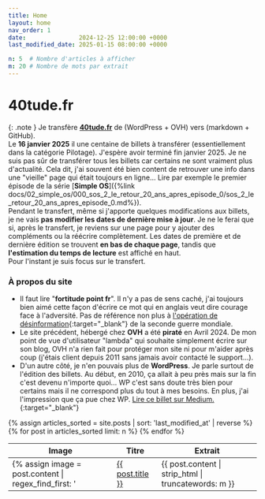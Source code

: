 ```yaml
---
title: Home
layout: home
nav_order: 1
date:               2024-12-25 12:00:00 +0000
last_modified_date: 2025-01-15 08:00:00 +0000

n: 5  # Nombre d'articles à afficher
m: 20 # Nombre de mots par extrait
---
```



# 40tude.fr 

{: .note }
Je transfère [**40tude.fr**](https://www.40tude.fr/) de (WordPress + OVH) vers (markdown + GitHub).  
Le **16 janvier 2025** il une centaine de billets à transférer (essentiellement dans la catégorie Pilotage). J'espère avoir terminé fin janvier 2025. Je ne suis pas sûr de transférer tous les billets car certains ne sont vraiment plus d'actualité. Cela dit, j'ai souvent été bien content de retrouver une info dans une "vieille" page qui était toujours en ligne... Lire par exemple le premier épisode de la série [**Simple OS**]({%link docs/02_simple_os/000_sos_2_le_retour_20_ans_apres_episode_0/sos_2_le_retour_20_ans_apres_episode_0.md%}).     
Pendant le transfert, même si j'apporte quelques modifications aux billets, je ne vais **pas modifier les dates de dernière mise à jour**. Je ne le ferai que si, après le transfert, je reviens sur une page pour y ajouter des compléments ou la réécrire complètement. Les dates de première et de dernière édition se trouvent **en bas de chaque page**, tandis que **l'estimation du temps de lecture** est affiché en haut.  
Pour l'instant je suis focus sur le transfert.

### À propos du site   
* Il faut lire "**fortitude point fr**". Il n'y a pas de sens caché, j'ai toujours bien aimé cette façon d'écrire ce mot qui en anglais veut dire courage face à l'adversité. Pas de référence non plus à [l'opération de désinformation](https://fr.wikipedia.org/wiki/Op%C3%A9ration_Fortitude){:target="_blank"} de la seconde guerre mondiale.  
* Le site précédent, hébergé chez **OVH** a été **piraté** en Avril 2024. De mon point de vue d'utilisateur "lambda" qui souhaite simplement écrire sur son blog, OVH n'a rien fait pour protéger mon site ni pour m'aider après coup (j'étais client depuis 2011 sans jamais avoir contacté le support...).
* D'un autre côté, je n'en pouvais plus de **WordPress**. Je parle surtout de l'édition des billets. Au début, en 2010, ça allait à peu près mais sur la fin c'est devenu n'importe quoi...  WP c'est sans doute très bien pour certains mais il ne correspond plus du tout à mes besoins. En plus, j'ai l'impression que ça pue chez WP. [Lire ce billet sur Medium.](https://medium.com/notes-and-theories/this-man-controls-40-of-the-internet-and-its-a-problem-1b37a66e6185){:target="_blank"}


<table>
  <thead>
    <tr>
      <th>Image</th>
      <th>Titre</th>
      <th>Extrait</th>
    </tr>
  </thead>
  <tbody>
    {% assign articles_sorted = site.posts | sort: 'last_modified_at' | reverse %}
    {% for post in articles_sorted limit: n %}
    <tr>
      <td>
        {% assign image = post.content | regex_find_first: '<img.+?src=["\'](.+?)["\']' %}
        {% if image == '' %}
          {% assign image = './assets/images/40tude_307.webp' %}
        {% endif %}
        <img src="{{ image }}" alt="Illustration de {{ post.title }}" style="width: 100px; height: auto;">
      </td>
      <td>
        <a href="{{ post.url }}">{{ post.title }}</a>
      </td>
      <td>
        {{ post.content | strip_html | truncatewords: m }}
      </td>
    </tr>
    {% endfor %}
  </tbody>
</table>
